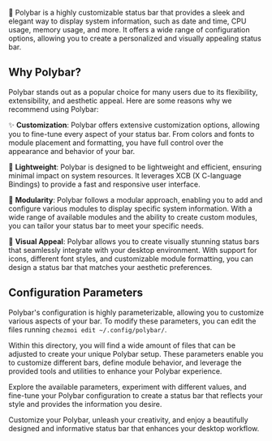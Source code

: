 🎨 Polybar is a highly customizable status bar that provides a sleek and elegant way to display system information, such as date and time, CPU usage, memory usage, and more. It offers a wide range of configuration options, allowing you to create a personalized and visually appealing status bar.

## Why Polybar?

Polybar stands out as a popular choice for many users due to its flexibility, extensibility, and aesthetic appeal. Here are some reasons why we recommend using Polybar:

✨ **Customization**: Polybar offers extensive customization options, allowing you to fine-tune every aspect of your status bar. From colors and fonts to module placement and formatting, you have full control over the appearance and behavior of your bar.

🚀 **Lightweight**: Polybar is designed to be lightweight and efficient, ensuring minimal impact on system resources. It leverages XCB (X C-language Bindings) to provide a fast and responsive user interface.

🧩 **Modularity**: Polybar follows a modular approach, enabling you to add and configure various modules to display specific system information. With a wide range of available modules and the ability to create custom modules, you can tailor your status bar to meet your specific needs.

🌈 **Visual Appeal**: Polybar allows you to create visually stunning status bars that seamlessly integrate with your desktop environment. With support for icons, different font styles, and customizable module formatting, you can design a status bar that matches your aesthetic preferences.

## Configuration Parameters

Polybar's configuration is highly parameterizable, allowing you to customize various aspects of your bar. To modify these parameters, you can edit the files running `chezmoi edit ~/.config/polybar/`.

Within this directory, you will find a wide amount of files that can be adjusted to create your unique Polybar setup. These parameters enable you to customize different bars, define module behavior, and leverage the provided tools and utilities to enhance your Polybar experience.

Explore the available parameters, experiment with different values, and fine-tune your Polybar configuration to create a status bar that reflects your style and provides the information you desire.

Customize your Polybar, unleash your creativity, and enjoy a beautifully designed and informative status bar that enhances your desktop workflow.
